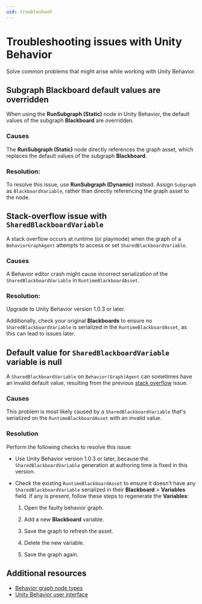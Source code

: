 ```yaml
---
uid: troubleshoot
---
```


# Troubleshooting issues with Unity Behavior

Solve common problems that might arise while working with Unity Behavior.

## Subgraph Blackboard default values are overridden

When using the **RunSubgraph (Static)** node in Unity Behavior, the default values of the subgraph **Blackboard** are overridden.

### Causes 

The **RunSubgraph (Static)** node directly references the graph asset, which replaces the default values of the subgraph **Blackboard**.

### Resolution: 

To resolve this issue, use **RunSubgraph (Dynamic)** instead. Assign `Subgraph` as `BlackboardVariable`, rather than directly referencing the graph asset to the node.

## Stack-overflow issue with `SharedBlackboardVariable`

A stack overflow occurs at runtime (or playmode) when the graph of a `BehaviorGraphAgent` attempts to access or set `SharedBlackboardVariable`. 

### Causes 

A Behavior editor crash might cause incorrect serialization of the `SharedBlackboardVariable` in `RuntimeBlackboardAsset`. 

### Resolution: 

Upgrade to Unity Behavior version 1.0.3 or later.

Additionally, check your original **Blackboards** to ensure no `SharedBlackboardVariable` is serialized in the `RuntimeBlackboardAsset`, as this can lead to issues later.

## Default value for `SharedBlackboardVariable` variable is null

A `SharedBlackboardVariable` on `Behavior(Graph)Agent` can sometimes have an invalid default value, resulting from the previous [stack overflow](#stack-overflow-issue-with-sharedblackboardvariable) issue.

### Causes

This problem is most likely caused by a `SharedBlackboardVariable` that's serialized on the `RuntimeBlackboardAsset` with an invalid value.

### Resolution

Perform the following checks to resolve this issue:

* Use Unity Behavior version 1.0.3 or later, because the `SharedBlackboardVariable` generation at authoring time is fixed in this version.

* Check the existing `RuntimeBlackboardAsset` to ensure it doesn't have any `SharedBlackboardVariable` serialized in their **Blackboard** > **Variables** field. If any is present, follow these steps to regenerate the **Variables**:

    1. Open the faulty behavior graph.

    2. Add a new **Blackboard** variable.

    3. Save the graph to refresh the asset.

    4. Delete the new variable.

    5. Save the graph again.

## Additional resources

* [Behavior graph node types](node-types.md)
* [Unity Behavior user interface](user-interface.md)